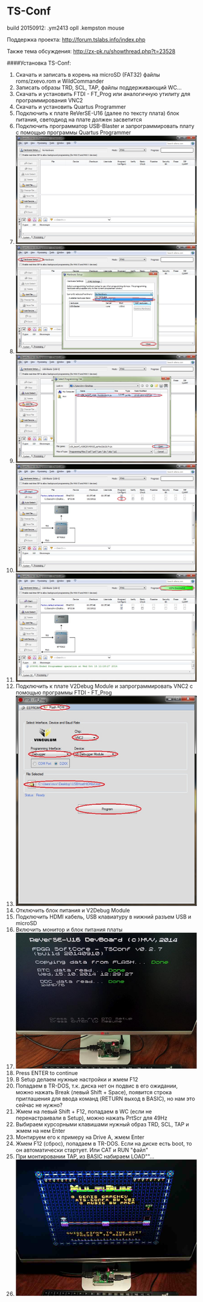 # TS-Conf
build 20150912:
 .ym2413 opll
 .kempston mouse



Поддержка проекта: http://forum.tslabs.info/index.php

Также тема обсуждения: http://zx-pk.ru/showthread.php?t=23528

####Установка TS-Conf:

1. Скачать и записать в корень на microSD (FAT32) файлы roms/zxevo.rom и WildCommander
2. Записать образы TRD, SCL, TAP, файлы поддерживающий WC...
3. Скачать и установить FTDI - FT_Prog или аналогичную утилиту для программирования VNC2
4. Скачать и установить Quartus Programmer
5. Подключить к плате ReVerSE-U16 (далее по тексту плата) блок питания, светодиод на плате должен засветится
6. Подключить программатор USB-Blaster и запрограммировать плату с помощью программы Quartus Programmer
7. ![image](readme/prg01.jpg)
8. ![image](readme/prg02.jpg)
9. ![image](readme/prg03.jpg)
10. ![image](readme/prg04.jpg)
11. ![image](readme/prg05.jpg)
12. Подключить к плате V2Debug Module и запрограммировать VNC2 с помощью программы FTDI - FT_Prog
13. ![image](readme/vnc01.jpg)
14. Отключить блок питания и V2Debug Module
15. Подключить HDMI кабель, USB клавиатуру в нижний разъем USB и microSD
16. Включить монитор и блок питания платы
17. ![image](readme/20141015_122932.jpg)
18. Press ENTER to continue
19. В Setup делаем нужные настройки и жмем F12
20. Попадаем в TR-DOS, т.к. диска нет он подвис в его ожидании, можно нажать Break (левый Shift + Space), появится строка приглашения для ввода команд (RETURN выход в BASIC), но нам это сейчас не нужно?
21. Жмем на левый Shift + F12, попадаем в WC (если не перенастраивали в Setup), можно нажать PrtScr для 49Hz
22. Выбираем курсорными клавишами нужный образ TRD, SCL, TAP и жмем на нем Enter
23. Монтируем его к примеру на Drive A, жмем Enter
24. Жмем F12 (сброс), попадаем в TR-DOS. Если на диске есть boot, то он автоматически стартует. Или CAT и RUN "файл"
25. При монтировании TAP, из BASIC набираем LOAD""...
26. ![image](readme/20141018_103004.jpg)
